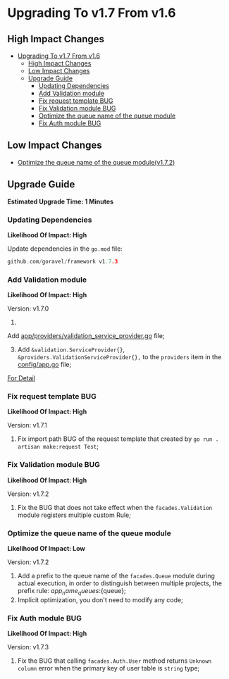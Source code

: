 # Upgrading To v1.7 From v1.6

## High Impact Changes

- [Upgrading To v1.7 From v1.6](#upgrading-to-v17-from-v16)
  - [High Impact Changes](#high-impact-changes)
  - [Low Impact Changes](#low-impact-changes)
  - [Upgrade Guide](#upgrade-guide)
    - [Updating Dependencies](#updating-dependencies)
    - [Add Validation module](#add-validation-module)
    - [Fix request template BUG](#fix-request-template-bug)
    - [Fix Validation module BUG](#fix-validation-module-bug)
    - [Optimize the queue name of the queue module](#optimize-the-queue-name-of-the-queue-module)
    - [Fix Auth module BUG](#fix-auth-module-bug)

## Low Impact Changes

- [Optimize the queue name of the queue module(v1.7.2)](#optimize-the-queue-name-of-the-queue-module)

## Upgrade Guide

**Estimated Upgrade Time: 1 Minutes**

### Updating Dependencies

**Likelihood Of Impact: High**

Update dependencies in the `go.mod` file:

```go
github.com/goravel/framework v1.7.3
```

### Add Validation module

**Likelihood Of Impact: High**

Version: v1.7.0

1.

Add [app/providers/validation_service_provider.go](https://github.com/goravel/goravel/blob/v1.7.0/app/providers/validation_service_provider.go)
file;

3. Add `&validation.ServiceProvider{}`, `&providers.ValidationServiceProvider{},` to the `providers` item in
   the [config/app.go](https://github.com/goravel/goravel/blob/v1.7.0/config/app.go) file;

[For Detail](../the-basics/validation.md)

### Fix request template BUG

**Likelihood Of Impact: High**

Version: v1.7.1

1. Fix import path BUG of the request template that created by `go run . artisan make:request Test`;

### Fix Validation module BUG

**Likelihood Of Impact: High**

Version: v1.7.2

1. Fix the BUG that does not take effect when the `facades.Validation` module registers multiple custom Rule;

### Optimize the queue name of the queue module

**Likelihood Of Impact: Low**

Version: v1.7.2

1. Add a prefix to the queue name of the `facades.Queue` module during actual execution, in order to distinguish between
   multiple projects, the prefix rule: ${app_name}_queues:${queue};
2. Implicit optimization, you don't need to modify any code;

### Fix Auth module BUG

**Likelihood Of Impact: High**

Version: v1.7.3

1. Fix the BUG that calling `facades.Auth.User` method returns `Unknown column` error when the primary key of user table
   is `string` type;

<CommentService/>
